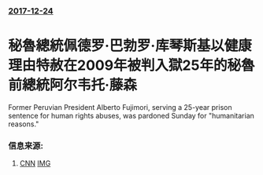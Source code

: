 ### [2017-12-24](/news/2017/12/24/index.md)

##### 
# 秘魯總統佩德罗·巴勃罗·库琴斯基以健康理由特赦在2009年被判入獄25年的秘魯前總統阿尔韦托·藤森 

Former Peruvian President Alberto Fujimori, serving a 25-year prison sentence for human rights abuses, was pardoned Sunday for "humanitarian reasons." 


### 信息来源:

1. [CNN](http://edition.cnn.com/2017/12/24/world/peru-fujimori-pardon/index.html) [IMG](https://cdn.cnn.com/cnnnext/dam/assets/140606162818-peru-fujimori-trial-super-tease.jpg)
